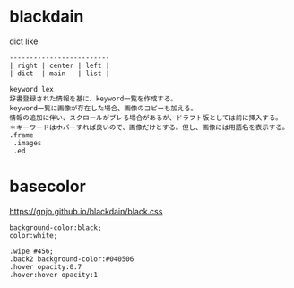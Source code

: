 # blackdain
dict like
```
-------------------------
| right | center | left |
| dict  | main   | list |
```
```
keyword lex
辞書登録された情報を基に、keyword一覧を作成する。
keyword一覧に画像が存在した場合、画像のコピーも加える。
情報の追加に伴い、スクロールがブレる場合があるが、ドラフト版としては前に挿入する。
＊キーワードはホバーすれば良いので、画像だけとする。但し、画像には用語名を表示する。
.frame
 .images
 .ed
```

# basecolor
https://gnjo.github.io/blackdain/black.css
```
background-color:black;
color:white;

.wipe #456;
.back2 background-color:#040506
.hover opacity:0.7
.hover:hover opacity:1
```
